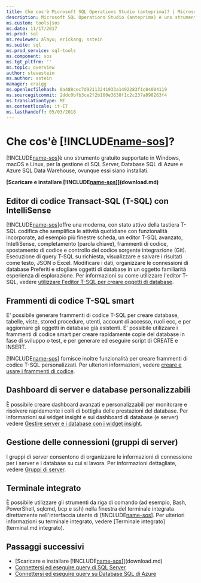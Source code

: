```yaml
---
title: Che cos'è Microsoft SQL Operations Studio (anteprima)? | Microsoft Docs
description: Microsoft SQL Operations Studio (anteprima) è uno strumento gratuito supportato in Windows, macOS e Linux, per la gestione di SQL Server, Database SQL di Azure e Azure SQL Data Warehouse, ovunque essi siano installati.
ms.custom: tools|sos
ms.date: 11/17/2017
ms.prod: sql
ms.reviewer: alayu; erickang; sstein
ms.suite: sql
ms.prod_service: sql-tools
ms.component: sos
ms.tgt_pltfrm: ''
ms.topic: overview
author: stevestein
ms.author: sstein
manager: craigg
ms.openlocfilehash: 0a488cec7d92113241933a1492283f1c04004119
ms.sourcegitcommit: 2ddc0bfb3ce2f2b160e3638f1c2c237a898263f4
ms.translationtype: MT
ms.contentlocale: it-IT
ms.lasthandoff: 05/03/2018
---
```

# <a name="what-is-includename-sosincludesname-sosmd"></a>Che cos'è [!INCLUDE[name-sos](../includes/name-sos.md)]?

[!INCLUDE[name-sos](../includes/name-sos-short.md)]è uno strumento gratuito supportato in Windows, macOS e Linux, per la gestione di SQL Server, Database SQL di Azure e Azure SQL Data Warehouse, ovunque essi siano installati.

**[Scaricare e installare [!INCLUDE[name-sos](../includes/name-sos-short.md)]](download.md)**


## <a name="transact-sql-t-sql-code-editor-with-intellisense"></a>Editor di codice Transact-SQL (T-SQL) con IntelliSense

[!INCLUDE[name-sos](../includes/name-sos-short.md)]offre una moderna, con stato attivo della tastiera T-SQL codifica che semplifica le attività quotidiane con funzionalità incorporate, ad esempio più finestre scheda, un editor T-SQL avanzato, IntelliSense, completamento (parola chiave), frammenti di codice, spostamento di codice e controllo del codice sorgente integrazione (Git). Esecuzione di query T-SQL su richiesta, visualizzare e salvare i risultati come testo, JSON o Excel. Modificare i dati, organizzare le connessioni di database Preferiti e sfogliare oggetti di database in un oggetto familiarità esperienza di esplorazione. Per informazioni su come utilizzare l'editor T-SQL, vedere [utilizzare l'editor T-SQL per creare oggetti di database](tutorial-sql-editor.md).

## <a name="smart-t-sql-code-snippets"></a>Frammenti di codice T-SQL smart

E' possibile generare frammenti di codice T-SQL per creare database, tabelle, viste, stored procedure, utenti, account di accesso, ruoli ecc, e per aggiornare gli oggetti in database già esistenti. E' possibile utilizzare i frammenti di codice smart per creare rapidamente copie del database in fase di sviluppo o test, e per generare ed eseguire script di CREATE e INSERT.

[!INCLUDE[name-sos](../includes/name-sos-short.md)] fornisce inoltre funzionalità per creare frammenti di codice T-SQL personalizzati. Per ulteriori informazioni, vedere [creare e usare i frammenti di codice](code-snippets.md).


## <a name="customizable-server-and-database-dashboards"></a>Dashboard di server e database personalizzabili

È possibile creare dashboard avanzati e personalizzabili per monitorare e risolvere rapidamente i colli di bottiglia delle prestazioni del database. Per informazioni sui widget insight e sui dashboard di database (e server) vedere [Gestire server e i database con i widget insight](insight-widgets.md).

## <a name="connection-management-server-groups"></a>Gestione delle connessioni (gruppi di server)

I gruppi di server consentono di organizzare le informazioni di connessione per i server e i database su cui si lavora. Per informazioni dettagliate, vedere [Gruppi di server](server-groups.md).

## <a name="integrated-terminal"></a>Terminale integrato

È possibile utilizzare gli strumenti da riga di comando (ad esempio, Bash, PowerShell, sqlcmd, bcp e ssh) nella finestra del terminale integrata direttamente nell'interfaccia utente di [!INCLUDE[name-sos](../includes/name-sos-short.md)]. Per ulteriori informazioni su terminale integrato, vedere [Terminale integrato] (terminal.md integrato).

## <a name="next-steps"></a>Passaggi successivi
- [Scaricare e installare [!INCLUDE[name-sos](../includes/name-sos-short.md)]](download.md)
- [Connettersi ed eseguire query di SQL Server](quickstart-sql-server.md)
- [Connettersi ed eseguire query su Database SQL di Azure](quickstart-sql-database.md)